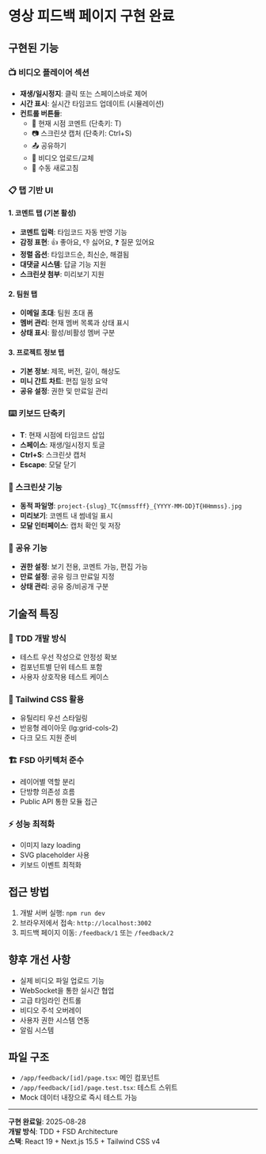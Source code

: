 # 영상 피드백 페이지 구현 완료

## 구현된 기능

### 📺 비디오 플레이어 섹션
- **재생/일시정지**: 클릭 또는 스페이스바로 제어
- **시간 표시**: 실시간 타임코드 업데이트 (시뮬레이션)
- **컨트롤 버튼들**:
  - 💬 현재 시점 코멘트 (단축키: T)
  - 📷 스크린샷 캡처 (단축키: Ctrl+S)  
  - 📤 공유하기
  - 📁 비디오 업로드/교체
  - 🔄 수동 새로고침

### 📋 탭 기반 UI

#### 1. 코멘트 탭 (기본 활성)
- **코멘트 입력**: 타임코드 자동 반영 기능
- **감정 표현**: 👍 좋아요, 👎 싫어요, ❓ 질문 있어요
- **정렬 옵션**: 타임코드순, 최신순, 해결됨
- **대댓글 시스템**: 답글 기능 지원
- **스크린샷 첨부**: 미리보기 지원

#### 2. 팀원 탭
- **이메일 초대**: 팀원 초대 폼
- **멤버 관리**: 현재 멤버 목록과 상태 표시
- **상태 표시**: 활성/비활성 멤버 구분

#### 3. 프로젝트 정보 탭
- **기본 정보**: 제목, 버전, 길이, 해상도
- **미니 간트 차트**: 편집 일정 요약
- **공유 설정**: 권한 및 만료일 관리

### ⌨️ 키보드 단축키
- **T**: 현재 시점에 타임코드 삽입
- **스페이스**: 재생/일시정지 토글
- **Ctrl+S**: 스크린샷 캡처
- **Escape**: 모달 닫기

### 📸 스크린샷 기능
- **동적 파일명**: `project-{slug}_TC{mmssfff}_{YYYY-MM-DD}T{HHmmss}.jpg`
- **미리보기**: 코멘트 내 썸네일 표시
- **모달 인터페이스**: 캡처 확인 및 저장

### 🔗 공유 기능
- **권한 설정**: 보기 전용, 코멘트 가능, 편집 가능
- **만료 설정**: 공유 링크 만료일 지정
- **상태 관리**: 공유 중/비공개 구분

## 기술적 특징

### 🎯 TDD 개발 방식
- 테스트 우선 작성으로 안정성 확보
- 컴포넌트별 단위 테스트 포함
- 사용자 상호작용 테스트 케이스

### 🎨 Tailwind CSS 활용
- 유틸리티 우선 스타일링
- 반응형 레이아웃 (lg:grid-cols-2)
- 다크 모드 지원 준비

### 🏗️ FSD 아키텍처 준수
- 레이어별 역할 분리
- 단방향 의존성 흐름
- Public API 통한 모듈 접근

### ⚡ 성능 최적화
- 이미지 lazy loading
- SVG placeholder 사용
- 키보드 이벤트 최적화

## 접근 방법

1. 개발 서버 실행: `npm run dev`
2. 브라우저에서 접속: `http://localhost:3002`
3. 피드백 페이지 이동: `/feedback/1` 또는 `/feedback/2`

## 향후 개선 사항

- 실제 비디오 파일 업로드 기능
- WebSocket을 통한 실시간 협업
- 고급 타임라인 컨트롤
- 비디오 주석 오버레이
- 사용자 권한 시스템 연동
- 알림 시스템

## 파일 구조

- `/app/feedback/[id]/page.tsx`: 메인 컴포넌트
- `/app/feedback/[id]/page.test.tsx`: 테스트 스위트
- Mock 데이터 내장으로 즉시 테스트 가능

---

**구현 완료일**: 2025-08-28  
**개발 방식**: TDD + FSD Architecture  
**스택**: React 19 + Next.js 15.5 + Tailwind CSS v4